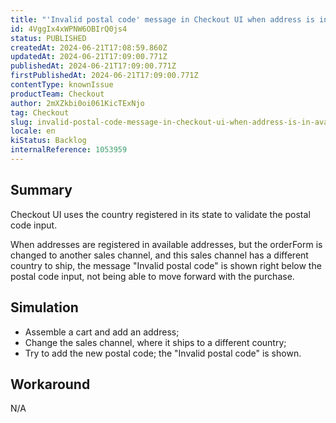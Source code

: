```yaml
---
title: "'Invalid postal code' message in Checkout UI when address is in available addresses with different country"
id: 4VggIx4xWPNW6OBIrQ0js4
status: PUBLISHED
createdAt: 2024-06-21T17:08:59.860Z
updatedAt: 2024-06-21T17:09:00.771Z
publishedAt: 2024-06-21T17:09:00.771Z
firstPublishedAt: 2024-06-21T17:09:00.771Z
contentType: knownIssue
productTeam: Checkout
author: 2mXZkbi0oi061KicTExNjo
tag: Checkout
slug: invalid-postal-code-message-in-checkout-ui-when-address-is-in-available-addresses-with-different-country
locale: en
kiStatus: Backlog
internalReference: 1053959
---
```


## Summary


Checkout UI uses the country registered in its state to validate the postal code input.

When addresses are registered in available addresses, but the orderForm is changed to another sales channel, and this sales channel has a different country to ship, the message "Invalid postal code" is shown right below the postal code input, not being able to move forward with the purchase.


##

## Simulation



- Assemble a cart and add an address;
- Change the sales channel, where it ships to a different country;
- Try to add the new postal code; the "Invalid postal code" is shown.


##

## Workaround


N/A




